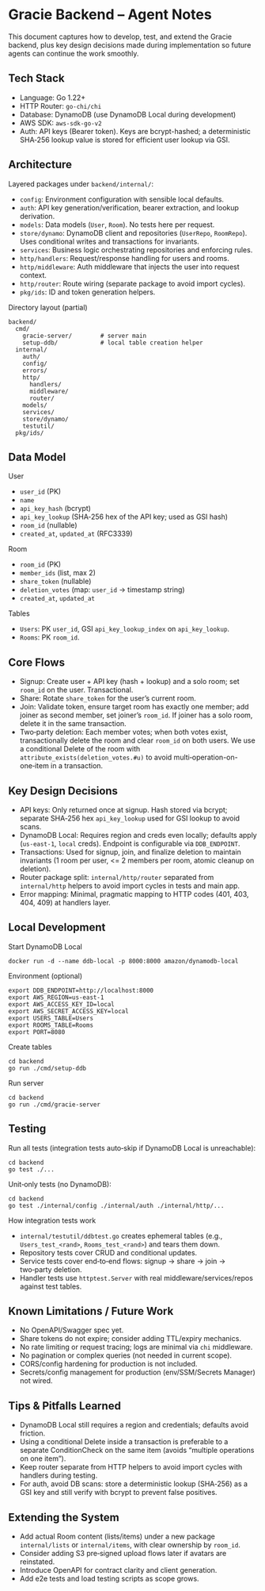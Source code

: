 # Gracie Backend – Agent Notes

This document captures how to develop, test, and extend the Gracie backend, plus key design decisions made during implementation so future agents can continue the work smoothly.

## Tech Stack
- Language: Go 1.22+
- HTTP Router: `go-chi/chi`
- Database: DynamoDB (use DynamoDB Local during development)
- AWS SDK: `aws-sdk-go-v2`
- Auth: API keys (Bearer token). Keys are bcrypt-hashed; a deterministic SHA‑256 lookup value is stored for efficient user lookup via GSI.

## Architecture
Layered packages under `backend/internal/`:
- `config`: Environment configuration with sensible local defaults.
- `auth`: API key generation/verification, bearer extraction, and lookup derivation.
- `models`: Data models (`User`, `Room`). No tests here per request.
- `store/dynamo`: DynamoDB client and repositories (`UserRepo`, `RoomRepo`). Uses conditional writes and transactions for invariants.
- `services`: Business logic orchestrating repositories and enforcing rules.
- `http/handlers`: Request/response handling for users and rooms.
- `http/middleware`: Auth middleware that injects the user into request context.
- `http/router`: Route wiring (separate package to avoid import cycles).
- `pkg/ids`: ID and token generation helpers.

Directory layout (partial)
```
backend/
  cmd/
    gracie-server/        # server main
    setup-ddb/            # local table creation helper
  internal/
    auth/
    config/
    errors/
    http/
      handlers/
      middleware/
      router/
    models/
    services/
    store/dynamo/
    testutil/
  pkg/ids/
```

## Data Model
User
- `user_id` (PK)
- `name`
- `api_key_hash` (bcrypt)
- `api_key_lookup` (SHA‑256 hex of the API key; used as GSI hash)
- `room_id` (nullable)
- `created_at`, `updated_at` (RFC3339)

Room
- `room_id` (PK)
- `member_ids` (list, max 2)
- `share_token` (nullable)
- `deletion_votes` (map: `user_id` -> timestamp string)
- `created_at`, `updated_at`

Tables
- `Users`: PK `user_id`, GSI `api_key_lookup_index` on `api_key_lookup`.
- `Rooms`: PK `room_id`.

## Core Flows
- Signup: Create user + API key (hash + lookup) and a solo room; set `room_id` on the user. Transactional.
- Share: Rotate `share_token` for the user’s current room.
- Join: Validate token, ensure target room has exactly one member; add joiner as second member, set joiner’s `room_id`. If joiner has a solo room, delete it in the same transaction.
- Two‑party deletion: Each member votes; when both votes exist, transactionally delete the room and clear `room_id` on both users. We use a conditional Delete of the room with `attribute_exists(deletion_votes.#u)` to avoid multi‑operation-on-one‑item in a transaction.

## Key Design Decisions
- API keys: Only returned once at signup. Hash stored via bcrypt; separate SHA‑256 hex `api_key_lookup` used for GSI lookup to avoid scans.
- DynamoDB Local: Requires region and creds even locally; defaults apply (`us-east-1`, `local` creds). Endpoint is configurable via `DDB_ENDPOINT`.
- Transactions: Used for signup, join, and finalize deletion to maintain invariants (1 room per user, <= 2 members per room, atomic cleanup on deletion).
- Router package split: `internal/http/router` separated from `internal/http` helpers to avoid import cycles in tests and main app.
- Error mapping: Minimal, pragmatic mapping to HTTP codes (401, 403, 404, 409) at handlers layer.

## Local Development
Start DynamoDB Local
```
docker run -d --name ddb-local -p 8000:8000 amazon/dynamodb-local
```

Environment (optional)
```
export DDB_ENDPOINT=http://localhost:8000
export AWS_REGION=us-east-1
export AWS_ACCESS_KEY_ID=local
export AWS_SECRET_ACCESS_KEY=local
export USERS_TABLE=Users
export ROOMS_TABLE=Rooms
export PORT=8080
```

Create tables
```
cd backend
go run ./cmd/setup-ddb
```

Run server
```
cd backend
go run ./cmd/gracie-server
```

## Testing
Run all tests (integration tests auto‑skip if DynamoDB Local is unreachable):
```
cd backend
go test ./...
```

Unit‑only tests (no DynamoDB):
```
cd backend
go test ./internal/config ./internal/auth ./internal/http/...
```

How integration tests work
- `internal/testutil/ddbtest.go` creates ephemeral tables (e.g., `Users_test_<rand>`, `Rooms_test_<rand>`) and tears them down.
- Repository tests cover CRUD and conditional updates.
- Service tests cover end‑to‑end flows: signup → share → join → two‑party deletion.
- Handler tests use `httptest.Server` with real middleware/services/repos against test tables.

## Known Limitations / Future Work
- No OpenAPI/Swagger spec yet.
- Share tokens do not expire; consider adding TTL/expiry mechanics.
- No rate limiting or request tracing; logs are minimal via `chi` middleware.
- No pagination or complex queries (not needed in current scope).
- CORS/config hardening for production is not included.
- Secrets/config management for production (env/SSM/Secrets Manager) not wired.

## Tips & Pitfalls Learned
- DynamoDB Local still requires a region and credentials; defaults avoid friction.
- Using a conditional Delete inside a transaction is preferable to a separate ConditionCheck on the same item (avoids “multiple operations on one item”).
- Keep router separate from HTTP helpers to avoid import cycles with handlers during testing.
- For auth, avoid DB scans: store a deterministic lookup (SHA‑256) as a GSI key and still verify with bcrypt to prevent false positives.

## Extending the System
- Add actual Room content (lists/items) under a new package `internal/lists` or `internal/items`, with clear ownership by `room_id`.
- Consider adding S3 pre‑signed upload flows later if avatars are reinstated.
- Introduce OpenAPI for contract clarity and client generation.
- Add e2e tests and load testing scripts as scope grows.

